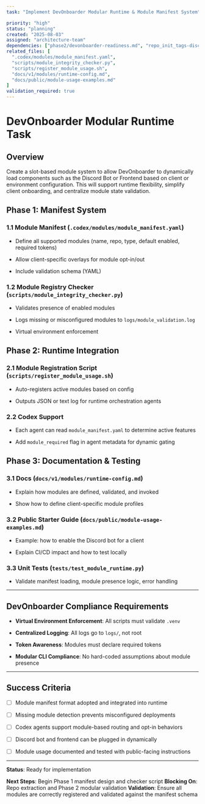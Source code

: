 ```yaml
---
task: "Implement DevOnboarder Modular Runtime & Module Manifest System"

priority: "high"
status: "planning"
created: "2025-08-03"
assigned: "architecture-team"
dependencies: ["phase2/devonboarder-readiness.md", "repo_init_tags-discord-bot.sh", "repo_init_tags-frontend.sh"]
related_files: [
  ".codex/modules/module_manifest.yaml",
  "scripts/module_integrity_checker.py",
  "scripts/register_module_usage.sh",
  "docs/v1/modules/runtime-config.md",
  "docs/public/module-usage-examples.md"
]
validation_required: true
---
```


# DevOnboarder Modular Runtime Task

## Overview

Create a slot-based module system to allow DevOnboarder to dynamically load components such as the Discord Bot or Frontend based on client or environment configuration. This will support runtime flexibility, simplify client onboarding, and centralize module state validation.

## Phase 1: Manifest System

### 1.1 Module Manifest (`.codex/modules/module_manifest.yaml`)

- Define all supported modules (name, repo, type, default enabled, required tokens)

- Allow client-specific overlays for module opt-in/out

- Include validation schema (YAML)

### 1.2 Module Registry Checker (`scripts/module_integrity_checker.py`)

- Validates presence of enabled modules

- Logs missing or misconfigured modules to `logs/module_validation.log`

- Virtual environment enforcement

## Phase 2: Runtime Integration

### 2.1 Module Registration Script (`scripts/register_module_usage.sh`)

- Auto-registers active modules based on config

- Outputs JSON or text log for runtime orchestration agents

### 2.2 Codex Support

- Each agent can read `module_manifest.yaml` to determine active features

- Add `module_required` flag in agent metadata for dynamic gating

## Phase 3: Documentation & Testing

### 3.1 Docs (`docs/v1/modules/runtime-config.md`)

- Explain how modules are defined, validated, and invoked

- Show how to define client-specific module profiles

### 3.2 Public Starter Guide (`docs/public/module-usage-examples.md`)

- Example: how to enable the Discord bot for a client

- Explain CI/CD impact and how to test locally

### 3.3 Unit Tests (`tests/test_module_runtime.py`)

- Validate manifest loading, module presence logic, error handling

---

## DevOnboarder Compliance Requirements

- **Virtual Environment Enforcement**: All scripts must validate `.venv`

- **Centralized Logging**: All logs go to `logs/`, not root

- **Token Awareness**: Modules must declare required tokens

- **Modular CLI Compliance**: No hard-coded assumptions about module presence

---

## Success Criteria

- [ ] Module manifest format adopted and integrated into runtime

- [ ] Missing module detection prevents misconfigured deployments

- [ ] Codex agents support module-based routing and opt-in behaviors

- [ ] Discord bot and frontend can be plugged in dynamically

- [ ] Module usage documented and tested with public-facing instructions

---

**Status**: Ready for implementation

**Next Steps**: Begin Phase 1 manifest design and checker script
**Blocking On**: Repo extraction and Phase 2 modular validation
**Validation**: Ensure all modules are correctly registered and validated against the manifest schema
